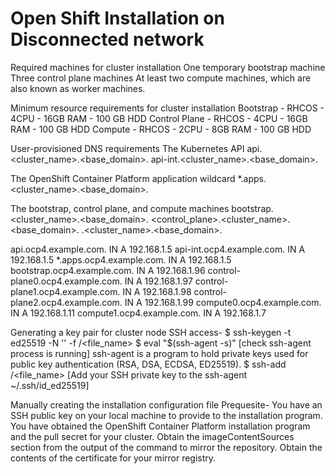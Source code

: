 # Open Shift Installation on Disconnected network
Required machines for cluster installation
  One temporary bootstrap machine
  Three control plane machines
  At least two compute machines, which are also known as worker machines.

Minimum resource requirements for cluster installation
Bootstrap     - RHCOS - 4CPU - 16GB RAM - 100 GB HDD
Control Plane - RHCOS - 4CPU - 16GB RAM - 100 GB HDD
Compute       - RHCOS - 2CPU -  8GB RAM - 100 GB HDD


User-provisioned DNS requirements
The Kubernetes API 
  api.<cluster_name>.<base_domain>. 
  api-int.<cluster_name>.<base_domain>.
  
The OpenShift Container Platform application wildcard
  *.apps.<cluster_name>.<base_domain>.
  
The bootstrap, control plane, and compute machines
  bootstrap.<cluster_name>.<base_domain>.
  <control_plane><n>.<cluster_name>.<base_domain>.
  <compute><n>.<cluster_name>.<base_domain>.

  api.ocp4.example.com.		IN	A	192.168.1.5 
  api-int.ocp4.example.com.	IN	A	192.168.1.5 
  *.apps.ocp4.example.com.	IN	A	192.168.1.5 
  bootstrap.ocp4.example.com.	IN	A	192.168.1.96 
  control-plane0.ocp4.example.com.	IN	A	192.168.1.97 
  control-plane1.ocp4.example.com.	IN	A	192.168.1.98 
  control-plane2.ocp4.example.com.	IN	A	192.168.1.99 
  compute0.ocp4.example.com.	IN	A	192.168.1.11 
  compute1.ocp4.example.com.	IN	A	192.168.1.7 

Generating a key pair for cluster node SSH access-
$ ssh-keygen -t ed25519 -N '' -f <path>/<file_name>
$ eval "$(ssh-agent -s)" [check ssh-agent process is running]
ssh-agent is a program to hold private keys used for public key authentication (RSA, DSA, ECDSA, ED25519).
$ ssh-add <path>/<file_name> [Add your SSH private key to the ssh-agent ~/.ssh/id_ed25519]

Manually creating the installation configuration file
Prequesite-
You have an SSH public key on your local machine to provide to the installation program.
You have obtained the OpenShift Container Platform installation program and the pull secret for your cluster.
Obtain the imageContentSources section from the output of the command to mirror the repository.
Obtain the contents of the certificate for your mirror registry.

